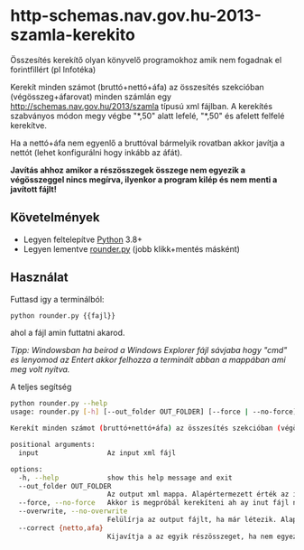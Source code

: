 # http-schemas.nav.gov.hu-2013-szamla-kerekito
Összesítés kerekítő olyan könyvelő programokhoz amik nem fogadnak el forintfillért (pl Infotéka)

Kerekít minden számot (bruttó+nettó+áfa) az összesítés szekcióban (végösszeg+áfarovat) minden számlán egy http://schemas.nav.gov.hu/2013/szamla típusú xml fájlban. A kerekítés szabványos módon megy végbe "\*,50" alatt lefelé, "\*,50" és afelett felfelé kerekítve.

Ha a nettó+áfa nem egyenlő a bruttóval bármelyik rovatban akkor javítja a nettót (lehet konfigurálni hogy inkább az áfát).

__Javítás ahhoz amikor a részösszegek összege nem egyezik a végösszeggel nincs megírva, ilyenkor a program kilép és nem menti a javított fájlt!__

## Követelmények

* Legyen feltelepítve [Python](https://www.python.org/downloads/) 3.8+
* Legyen lementve [rounder.py](https://github.com/Gr3q/http-schemas.nav.gov.hu-2013-szamla-kerekito/raw/main/rounder.py) (jobb klikk+mentés másként)

## Használat

Futtasd igy a terminálból:

```bash
python rounder.py {{fajl}}
```

ahol a fájl amin futtatni akarod.

_Tipp: Windowsban ha beírod a Windows Explorer fájl sávjaba hogy "cmd" es lenyomod az Entert akkor felhozza a terminált abban a mappában ami meg volt nyitva._

A teljes segítség

```bash
python rounder.py --help
usage: rounder.py [-h] [--out_folder OUT_FOLDER] [--force | --no-force] [--overwrite | --no-overwrite] [--correct {netto,afa}] input

Kerekít minden számot (bruttó+nettó+áfa) az összesítés szekcióban (végösszeg+áfarovat) minden számlán egy "http://schemas.nav.gov.hu/2013/szamla" típusú xml fájlban. A kerekítés szabványos módon megy végbe "*,50" alatt lefelé, "*,50" és afelett felfelé kerekítve.

positional arguments:
  input                 Az input xml fájl

options:
  -h, --help            show this help message and exit
  --out_folder OUT_FOLDER
                        Az output xml mappa. Alapértermezett érték az input fájl mappája.
  --force, --no-force   Akkor is megpróbál kerekíteni ah ay inut fájl nem felel meg a várt formátumnak. Alapértelmezett érték: False.
  --overwrite, --no-overwrite
                        Felülírja az output fájlt, ha már létezik. Alapértelmezett érték: False.
  --correct {netto,afa}
                        Kijavítja a az egyik részösszeget, ha nem egyezik a bruttó összegével. Alapértelmezett érték: netto.
```
